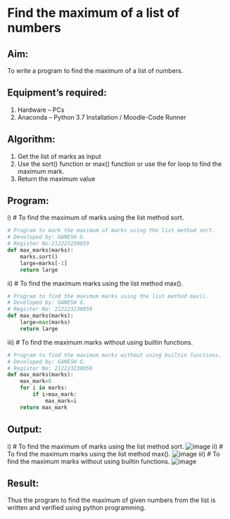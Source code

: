 # Find the maximum of a list of numbers
## Aim:
To write a program to find the maximum of a list of numbers.
## Equipment’s required:
1.	Hardware – PCs
2.	Anaconda – Python 3.7 Installation / Moodle-Code Runner
## Algorithm:
1.	Get the list of marks as input
2.	Use the sort() function or max() function or use the for loop to find the maximum mark.
3.	Return the maximum value
## Program:

i)	# To find the maximum of marks using the list method sort.
```Python
# Program to mark the maximum of marks using the list method sort.
# Developed by: GANESH G.
# Register No:212223230059
def max_marks(marks):
    marks.sort()
    large=marks[-1]
    return large
```

ii)	# To find the maximum marks using the list method max().
```Python
# Program to find the maximum marks using the list method max().
# Developed by: GANESH G.
# Register No: 212223230059
def max_marks(marks):
    large=max(marks)
    return large
```

iii) # To find the maximum marks without using builtin functions.
```Python
# Program to find the maximum marks without using builtin functions.
# Developed by: GANESH G.
# Register No: 212223230059
def max_marks(marks):
    max_mark=0
    for i in marks:
        if i>max_mark:
            max_mark=i
    return max_mark
```



## Output:
i)	# To find the maximum of marks using the list method sort.
![image](https://github.com/ganesh10082006/FindMaximum/assets/151981672/5f93be4c-6588-4a0e-b600-aca37f127e6f)
ii) # To find the maximum marks using the list method max().
![image](https://github.com/ganesh10082006/FindMaximum/assets/151981672/ca3ef30b-e00a-4b9f-90b4-36603d5c68f0)
iii) # To find the maximum marks without using builtin functions.
![image](https://github.com/ganesh10082006/FindMaximum/assets/151981672/d83d2880-7de1-4e0f-a158-4f0e05c9c951)

## Result:
Thus the program to find the maximum of given numbers from the list is written and verified using python programming.
